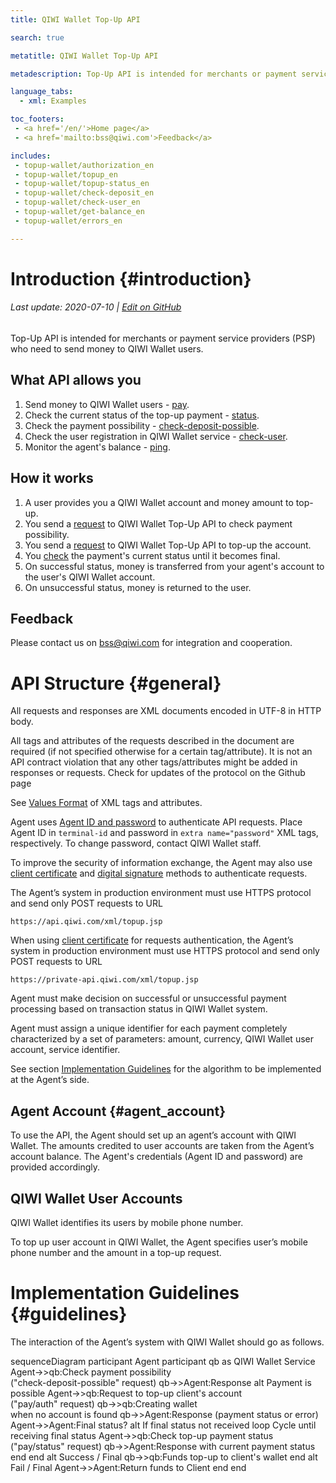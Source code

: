 ```yaml
---
title: QIWI Wallet Top-Up API

search: true

metatitle: QIWI Wallet Top-Up API

metadescription: Top-Up API is intended for merchants or payment service providers (PSP) who need to send money back to their customers' QIWI Wallets.

language_tabs:
  - xml: Examples

toc_footers:
 - <a href='/en/'>Home page</a>
 - <a href='mailto:bss@qiwi.com'>Feedback</a>

includes:
 - topup-wallet/authorization_en
 - topup-wallet/topup_en
 - topup-wallet/topup-status_en
 - topup-wallet/check-deposit_en
 - topup-wallet/check-user_en
 - topup-wallet/get-balance_en
 - topup-wallet/errors_en

---
```


# Introduction {#introduction}

###### Last update: 2020-07-10 | [Edit on GitHub](https://github.com/QIWI-API/topup-wallet-doc/blob/master/topup-wallet_en.html.md)

Top-Up API is intended for merchants or payment service providers (PSP) who need to send money to QIWI Wallet users.

## What API allows you

1. Send money to QIWI Wallet users - [pay](#payment).
2. Check the current status of the top-up payment - [status](#status).
3. Check the payment possibility - [check-deposit-possible](#check-deposit).
4. Check the user registration in QIWI Wallet service - [check-user](#check-user).
5. Monitor the agent's balance - [ping](#get-balance).

## How it works

1. A user provides you a QIWI Wallet account and money amount to top-up.
2. You send a [request](#check-deposit) to QIWI Wallet Top-Up API to check payment possibility.
3. You send a [request](#payment) to QIWI Wallet Top-Up API to top-up the account.
4. You [check](#status) the payment's current status until it becomes final.
5. On successful status, money is transferred from your agent's account to the user's QIWI Wallet account.
6. On unsuccessful status, money is returned to the user.

## Feedback

Please contact us on <a href="mailto:bss@qiwi.com">bss@qiwi.com</a> for integration and cooperation.

# API Structure {#general}

All requests and responses are XML documents encoded in UTF-8 in HTTP body. 

<aside class="warning">All tags and attributes of the requests described in the document are required (if not specified otherwise for a certain tag/attribute). It is not an API contract violation that any other tags/attributes might be added in responses or requests. Check for updates of the protocol on the Github page</aside>

See [Values Format](#params-types) of XML tags and attributes.

Agent uses [Agent ID and password](#agent_account) to authenticate API requests. Place Agent ID in `terminal-id` and password in `extra name="password"` XML tags, respectively. To change password, contact QIWI Wallet staff. 

To improve the security of information exchange, the Agent may also use [client certificate](#cert) and [digital signature](#sign) methods to authenticate requests.

The Agent’s system in production environment must use HTTPS protocol and send only POST requests to URL

`https://api.qiwi.com/xml/topup.jsp`

When using [client certificate](#cert) for requests authentication, the Agent’s system in production environment must use HTTPS protocol and send only POST requests to URL

`https://private-api.qiwi.com/xml/topup.jsp`

Agent must make decision on successful or unsuccessful payment processing based on transaction status in QIWI Wallet system.

Agent must assign a unique identifier for each payment completely characterized by a set of parameters: amount, currency, QIWI Wallet user account, service identifier.

See section [Implementation Guidelines](#guidelines) for the algorithm to be implemented at the Agent’s side.

## Agent Account {#agent_account}

To use the API, the Agent should set up an agent’s account with QIWI Wallet. The amounts credited to user accounts are taken from the Agent’s account balance. The Agent's credentials (Agent ID and password) are provided accordingly.

## QIWI Wallet User Accounts

QIWI Wallet identifies its users by mobile phone number.

To top up user account in QIWI Wallet, the Agent specifies user’s mobile phone number and the amount in a top-up request.

# Implementation Guidelines {#guidelines}

The interaction of the Agent’s system with QIWI Wallet should go as follows.

<div class="mermaid">
sequenceDiagram
participant Agent
participant qb as QIWI Wallet Service
Agent->>qb:Check payment possibility<br>("check-deposit-possible" request)
qb->>Agent:Response
alt Payment is possible
Agent->>qb:Request to top-up client's account<br>("pay/auth" request)
qb->>qb:Creating wallet <br>when no account is found
qb->>Agent:Response (payment status or error)
Agent->>Agent:Final status?
alt If final status not received
loop Cycle until receiving final status
Agent->>qb:Check top-up payment status<br>("pay/status" request)
qb->>Agent:Response with current payment status
end
end
alt Success / Final
qb->>qb:Funds top-up to client's wallet
end
alt Fail / Final
Agent->>Agent:Return funds to Client
end
end
</div>

<!--![Top-up logic to be implemented by the Agent’s system](/images/topup_flow_en.png)-->

<!-- 
The Agent system should implement the logic shown in the flowchart below. Some details are omitted from the flowchart for readability, particularly retrying requests to QIWI Wallet in case of non-fatal error.

![Interaction between Agent and QIWI Wallet](/images/topup_en.png)
-->
